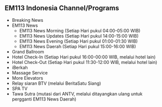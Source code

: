 ## EM113 Indonesia Channel/Programs
* Breaking News
* EM113 News
  * EM113 News Morning (Setiap Hari pukul 04:00-05:00 WIB)
  * EM113 News Updates (Setiap Hari pukul 14:00-15:00 WIB)
  * EM113 News Evening (Setiap Hari pukul 01:00-01:30 WIB)
  * EM113 News Daerah (Setiap Hari pukul 15:00-16:00 WIB)
* Grand Ballroom
* Hotel Check-In (Setiap Hari pukul 16:00-00:00 WIB, melalui hotel lain)
* Hotel Check-Out (Setiap Hari pukul 11:30-12:00 WIB, melalui hotel lain)
* iBerkah
* Massage Service
* More Elevators
* Relay siaran BTV (melalui BeritaSatu Siang)
* SPA TV
* Tawa Sutra (mutasi dari ANTV, melalui ditayangkan ulang untuk pergganti EM113 News Daerah)
